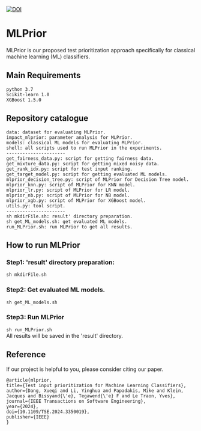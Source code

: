 [![DOI](https://zenodo.org/badge/DOI/10.5281/zenodo.10150392.svg)](https://doi.org/10.5281/zenodo.10150392)
# MLPrior
MLPrior is our proposed test prioritization approach specifically for classical machine learning (ML) classifiers.

## Main Requirements
    python 3.7
    Scikit-learn 1.0
    XGBoost 1.5.0

##  Repository catalogue
    data: dataset for evaluating MLPrior.
    impact_mlprior: parameter analysis for MLPrior.
    models: classical ML models for evaluating MLPrior.
    shell: all scripts used to run MLPrior in the experiments.
    ----------------------
    get_fairness_data.py: script for getting fairness data.
    get_mixture_data.py: script for getting mixed noisy data.
    get_rank_idx.py: script for test input ranking.
    get_target_model.py: script for getting evaluated ML models.
    mlprior_decision_tree.py: script of MLPrior for Decision Tree model.
    mlprior_knn.py: script of MLPrior for KNN model.
    mlprior_lr.py: script of MLPrior for LR model.
    mlprior_nb.py: script of MLPrior for NB model.
    mlprior_xgb.py: script of MLPrior for XGBoost model.
    utils.py: tool script.
    ----------------------
    sh mkdirFile.sh: result' directory preparation.
    sh get_ML_models.sh: get evaluated ML models.
    run_MLPrior.sh: run MLPrior to get all results.

## How to run MLPrior
### Step1: 'result' directory preparation:  
```sh mkdirFile.sh```

### Step2: Get evaluated ML models.
```sh get_ML_models.sh```

### Step3: Run MLPrior
```sh run_MLPrior.sh```  
All results will be saved in the 'result' directory.  

## Reference
If our project is helpful to you, please consider citing our paper.
```
@article{mlprior,
title={Test input prioritization for Machine Learning Classifiers},
author={Dang, Xueqi and Li, Yinghua and Papadakis, Mike and Klein, Jacques and Bissyand{\'e}, Tegawend{\'e} F and Le Traon, Yves},
journal={IEEE Transactions on Software Engineering},
year={2024},
doi={10.1109/TSE.2024.3350019},
publisher={IEEE}
}
```